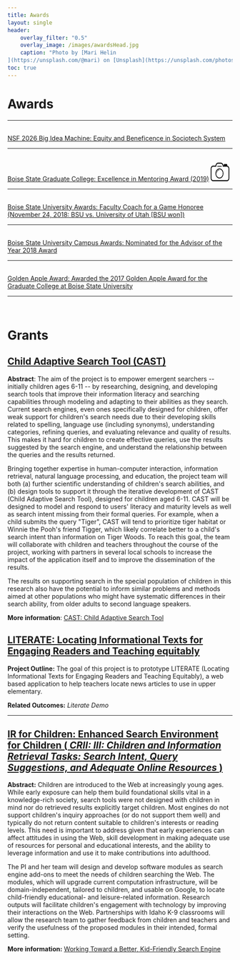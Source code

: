 ```yaml
---
title: Awards
layout: single
header:
    overlay_filter: "0.5"
    overlay_image: /images/awardsHead.jpg
    caption: "Photo by [Mari Helin
](https://unsplash.com/@mari) on [Unsplash](https://unsplash.com/photos/ilSnKT1IMxE)"
toc: true
---
```


# Awards
 <hr>
<br>
<a href="https://nsf2026imgallery.skild.com/entries/equity-beneficence-in-sociotech-system">NSF 2026 Big Idea Machine: Equity and Beneficence in Sociotech System</a>

 <hr>
<br>
<a href="https://www.boisestate.edu/news/2019/05/01/graduate-college-presents-21250-in-awards-to-graduate-students-and-faculty/"> Boise State Graduate College: Excellence in Mentoring Award (2019)</a> <a href="https://d25vtythmttl3o.cloudfront.net/uploads/sites/164/2019/04/D_1904_064_026.jpg"><img src="../images/cameraIcon.png" alt="Picture for Event"  height="42" width="42" /></a>
<hr>
<br>
<a href ="https://twitter.com/DrCh0le/status/1066530439123283968">Boise State University Awards: Faculty Coach for a Game Honoree (November 24, 2018: BSU vs. University of Utah [BSU won])</a>
<hr>
<br>
<a href ="https://www.boisestate.edu/getinvolved/campus-awards-ceremony/#2018">Boise State University Campus Awards: Nominated for the Advisor of the Year 2018 Award </a>
<hr>
<br>
<a href ="https://arbiteronline.com/asbsu-hosts-30th-annual-golden-apple-awards-ceremony/">Golden Apple Award: Awarded the 2017 Golden Apple Award for the Graduate College at Boise State University</a>
<hr>
<br>

# Grants

<h2><a href = "https://nsf.gov/awardsearch/showAward?AWD_ID=1763649"> Child Adaptive Search Tool (CAST)</a></h2>
<p>
<b>Abstract</b>: The aim of the project is to empower emergent searchers -- initially children ages 6-11 -- by researching, designing, and developing search tools that improve their information literacy and searching capabilities through modeling and adapting to their abilities as they search. Current search engines, even ones specifically designed for children, offer weak support for children's search needs due to their developing skills related to spelling, language use (including synonyms), understanding categories, refining queries, and evaluating relevance and quality of results. This makes it hard for children to create effective queries, use the results suggested by the search engine, and understand the relationship between the queries and the results returned. </p>
<p>Bringing together expertise in human-computer interaction, information retrieval, natural language processing, and education, the project team will both (a) further scientific understanding of children's search abilities, and (b) design tools to support it through the iterative development of CAST (Child Adaptive Search Tool), designed for children aged 6-11. CAST will be designed to model and respond to users' literacy and maturity levels as well as search intent missing from their formal queries. For example, when a child submits the query "Tiger", CAST will tend to prioritize tiger habitat or Winnie the Pooh's friend Tigger, which likely correlate better to a child's search intent than information on Tiger Woods. To reach this goal, the team will collaborate with children and teachers throughout the course of the project, working with partners in several local schools to increase the impact of the application itself and to improve the dissemination of the results.</p>
<p> The results on supporting search in the special population of children in this research also have the potential to inform similar problems and methods aimed at other populations who might have systematic differences in their search ability, from older adults to second language speakers.
</p>
<b>More information</b>: <a href ="https://cast.boisestate.edu/cast-simple/">CAST: Child Adaptive Search Tool</a>



<h2><a href="http://piret.info/projects/literate/">LITERATE: Locating Informational Texts for Engaging Readers and Teaching equitably</a></h2>

<p><b>Project Outline:</b> The goal of this project is to prototype LITERATE (Locating Informational Texts for Engaging Readers and Teaching Equitably), a web based application to help teachers locate news articles to use in upper elementary.
</p>

<p><b>Related Outcomes:</b> <i>Literate Demo</i></p>

<hr>
<h2><a href="https://www.nsf.gov/awardsearch/showAward?AWD_ID=1565937" >IR for Children: Enhanced Search Environment for Children ( <i>CRII: III: Children and Information Retrieval Tasks: Search Intent, Query Suggestions, and Adequate Online Resources </i>)</a></h2>

<p><b>Abstract:</b> Children are introduced to the Web at increasingly young ages. While early exposure can help them build foundational skills vital in a knowledge-rich society, search tools were not designed with children in mind nor do retrieved results explicitly target children. Most engines do not support children's inquiry approaches (or do not support them well) and typically do not return content suitable to children's interests or reading levels. This need is important to address given that early experiences can affect attitudes in using the Web, skill development in making adequate use of resources for personal and educational interests, and the ability to leverage information and use it to make contributions into adulthood. </p>
<p>The PI and her team will design and develop software modules as search engine add-ons to meet the needs of children searching the Web. The modules, which will upgrade current computation infrastructure, will be domain-independent, tailored to children, and usable on Google, to locate child-friendly educational- and leisure-related information. Research outputs will facilitate children's engagement with technology by improving their interactions on the Web. Partnerships with Idaho K-9 classrooms will allow the research team to gather feedback from children and teachers and verify the usefulness of the proposed modules in their intended, formal setting. </p>

<p><b>More information:</b> <a href="https://www.boisestate.edu/news/2016/09/22/working-toward-better-kid-friendly-search-engine/">Working Toward a Better, Kid-Friendly Search Engine</a></p>
